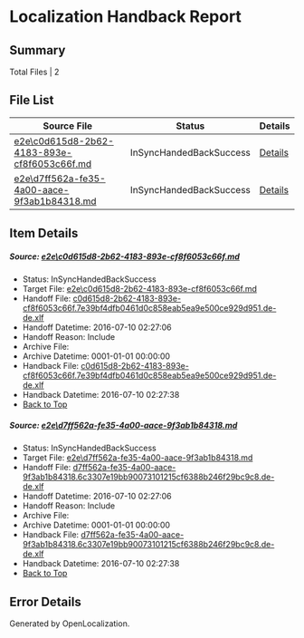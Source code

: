 # <a name='report-top'></a> Localization Handback Report

## Summary
 Total Files | 2

## File List
 Source File | Status | Details 
 ----------- | ------ | ------- 
 [e2e\c0d615d8-2b62-4183-893e-cf8f6053c66f.md](https://github.com/OpenLocalizationTestOrg/oltest/blob/11b76c5cebd4a939edf1fd0d3fbf8f1502c23880/e2e/c0d615d8-2b62-4183-893e-cf8f6053c66f.md) | InSyncHandedBackSuccess | [Details](#96c1fbbdc2a2d65ffaccefc4e17d28db249553cb3)
 [e2e\d7ff562a-fe35-4a00-aace-9f3ab1b84318.md](https://github.com/OpenLocalizationTestOrg/oltest/blob/11b76c5cebd4a939edf1fd0d3fbf8f1502c23880/e2e/d7ff562a-fe35-4a00-aace-9f3ab1b84318.md) | InSyncHandedBackSuccess | [Details](#906fffddc1ea920e5b50d8efa0bdf4a0ee7a84714)

## Item Details
##### <a name='96c1fbbdc2a2d65ffaccefc4e17d28db249553cb3'></a> Source: [e2e\c0d615d8-2b62-4183-893e-cf8f6053c66f.md](https://github.com/OpenLocalizationTestOrg/oltest/blob/11b76c5cebd4a939edf1fd0d3fbf8f1502c23880/e2e/c0d615d8-2b62-4183-893e-cf8f6053c66f.md)
* Status: InSyncHandedBackSuccess
* Target File: [e2e\c0d615d8-2b62-4183-893e-cf8f6053c66f.md](https://github.com/OpenLocalizationTestOrg/oltest-dede-fly/blob/3c862ca152736a8a2508647550e29fbc5c0c78be/e2e/c0d615d8-2b62-4183-893e-cf8f6053c66f.md)
* Handoff File: [c0d615d8-2b62-4183-893e-cf8f6053c66f.7e39bf4dfb0461d0c858eab5ea9e500ce929d951.de-de.xlf](https://github.com/OpenLocalizationTestOrg/olhandoff-e2e/blob/69c85482306f341dcb52bf649eab5aff6cad1a42/ol-handoff/OpenLocalizationTestOrg/oltest-dede-fly/ci/ht/c0d615d8-2b62-4183-893e-cf8f6053c66f.7e39bf4dfb0461d0c858eab5ea9e500ce929d951.de-de.xlf)
* Handoff Datetime: 2016-07-10 02:27:06
* Handoff Reason: Include
* Archive File: 
* Archive Datetime: 0001-01-01 00:00:00
* Handback File: [c0d615d8-2b62-4183-893e-cf8f6053c66f.7e39bf4dfb0461d0c858eab5ea9e500ce929d951.de-de.xlf](https://github.com/OpenLocalizationTestOrg/olhandback-e2e/blob/d1ab1e700236826b4d67a091814864482f2bf211/ol-handback/OpenLocalizationTestOrg/oltest-dede-fly/ci/ht/c0d615d8-2b62-4183-893e-cf8f6053c66f.7e39bf4dfb0461d0c858eab5ea9e500ce929d951.de-de.xlf)
* Handback Datetime: 2016-07-10 02:27:38
* [Back to Top](#report-top)

##### <a name='906fffddc1ea920e5b50d8efa0bdf4a0ee7a84714'></a> Source: [e2e\d7ff562a-fe35-4a00-aace-9f3ab1b84318.md](https://github.com/OpenLocalizationTestOrg/oltest/blob/11b76c5cebd4a939edf1fd0d3fbf8f1502c23880/e2e/d7ff562a-fe35-4a00-aace-9f3ab1b84318.md)
* Status: InSyncHandedBackSuccess
* Target File: [e2e\d7ff562a-fe35-4a00-aace-9f3ab1b84318.md](https://github.com/OpenLocalizationTestOrg/oltest-dede-fly/blob/3c862ca152736a8a2508647550e29fbc5c0c78be/e2e/d7ff562a-fe35-4a00-aace-9f3ab1b84318.md)
* Handoff File: [d7ff562a-fe35-4a00-aace-9f3ab1b84318.6c3307e19bb90073101215cf6388b246f29bc9c8.de-de.xlf](https://github.com/OpenLocalizationTestOrg/olhandoff-e2e/blob/69c85482306f341dcb52bf649eab5aff6cad1a42/ol-handoff/OpenLocalizationTestOrg/oltest-dede-fly/ci/ht/d7ff562a-fe35-4a00-aace-9f3ab1b84318.6c3307e19bb90073101215cf6388b246f29bc9c8.de-de.xlf)
* Handoff Datetime: 2016-07-10 02:27:06
* Handoff Reason: Include
* Archive File: 
* Archive Datetime: 0001-01-01 00:00:00
* Handback File: [d7ff562a-fe35-4a00-aace-9f3ab1b84318.6c3307e19bb90073101215cf6388b246f29bc9c8.de-de.xlf](https://github.com/OpenLocalizationTestOrg/olhandback-e2e/blob/d1ab1e700236826b4d67a091814864482f2bf211/ol-handback/OpenLocalizationTestOrg/oltest-dede-fly/ci/ht/d7ff562a-fe35-4a00-aace-9f3ab1b84318.6c3307e19bb90073101215cf6388b246f29bc9c8.de-de.xlf)
* Handback Datetime: 2016-07-10 02:27:38
* [Back to Top](#report-top)


## Error Details

Generated by OpenLocalization.
